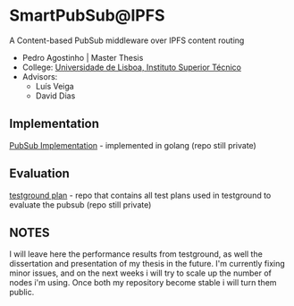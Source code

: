 # SmartPubSub@IPFS
A Content-based PubSub middleware over IPFS content routing

- Pedro Agostinho | Master Thesis
- College: [Universidade de Lisboa, Instituto Superior Técnico](https://tecnico.ulisboa.pt)
- Advisors: 
  - Luís Veiga
  - David Dias

## Implementation
[PubSub Implementation](https://github.com/pedroaston/contentpubsub) - implemented in golang (repo still private)

## Evaluation
[testground plan](https://github.com/pedroaston/contentps-test) - repo that contains all test plans used in testground to evaluate the pubsub (repo still private)

## NOTES
I will leave here the performance results from testground, as well the dissertation and presentation of my thesis in the future. I'm currently fixing minor issues, and on the next weeks i will try to scale up the number of nodes i'm using. Once both my repository become stable i will turn them public.